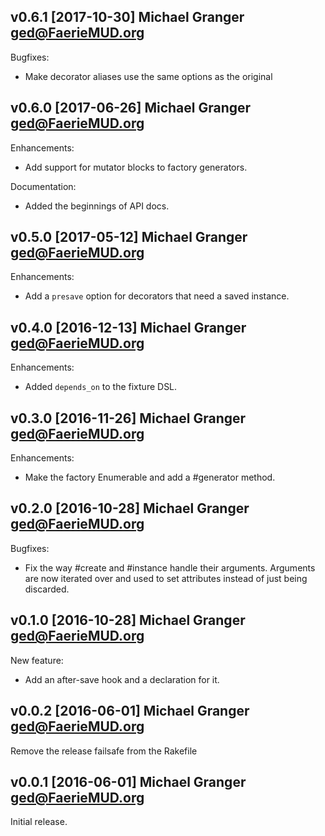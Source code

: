 ## v0.6.1 [2017-10-30] Michael Granger <ged@FaerieMUD.org>

Bugfixes:

- Make decorator aliases use the same options as the original


##  v0.6.0 [2017-06-26] Michael Granger <ged@FaerieMUD.org>

Enhancements:

- Add support for mutator blocks to factory generators.

Documentation:

- Added the beginnings of API docs.


##  v0.5.0 [2017-05-12] Michael Granger <ged@FaerieMUD.org>

Enhancements:

- Add a `presave` option for decorators that need a saved instance.


## v0.4.0 [2016-12-13] Michael Granger <ged@FaerieMUD.org>

Enhancements:

- Added `depends_on` to the fixture DSL.


## v0.3.0 [2016-11-26] Michael Granger <ged@FaerieMUD.org>

Enhancements:

- Make the factory Enumerable and add a #generator method.


## v0.2.0 [2016-10-28] Michael Granger <ged@FaerieMUD.org>

Bugfixes:

- Fix the way #create and #instance handle their arguments. Arguments are
  now iterated over and used to set attributes instead of just being
  discarded.


## v0.1.0 [2016-10-28] Michael Granger <ged@FaerieMUD.org>

New feature:

- Add an after-save hook and a declaration for it.


## v0.0.2 [2016-06-01] Michael Granger <ged@FaerieMUD.org>

Remove the release failsafe from the Rakefile


## v0.0.1 [2016-06-01] Michael Granger <ged@FaerieMUD.org>

Initial release.

